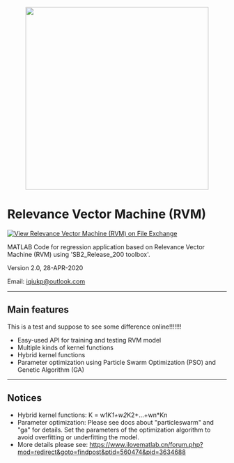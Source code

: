 <p align="middle">
  <img src="https://github.com/iqiukp/Relevance-Vector-Machine/blob/master/img/fig.png" width="420">
</p>

# Relevance Vector Machine (RVM)

[![View Relevance Vector Machine (RVM) on File Exchange](https://www.mathworks.com/matlabcentral/images/matlab-file-exchange.svg)](https://ww2.mathworks.cn/matlabcentral/fileexchange/69407-relevance-vector-machine-rvm)

MATLAB Code for regression application based on Relevance Vector Machine (RVM) using 'SB2_Release_200 toolbox'.

Version 2.0, 28-APR-2020
    
Email: iqiukp@outlook.com

-------------------------------------------------------------------

## Main features
This is a test and suppose to see some difference online!!!!!!!

* Easy-used API for training and testing RVM model
* Multiple kinds of kernel functions
* Hybrid kernel functions
* Parameter optimization using Particle Swarm Optimization (PSO) and Genetic Algorithm (GA)
-------------------------------------------------------------------

## Notices

* Hybrid kernel functions: K = w1*K1+w2*K2+...+wn*Kn
* Parameter optimization: Please see docs about "particleswarm" and "ga" for details. Set the parameters of the optimization algorithm to avoid overfitting or underfitting the model.
* More details please see: https://www.ilovematlab.cn/forum.php?mod=redirect&goto=findpost&ptid=560474&pid=3634688
